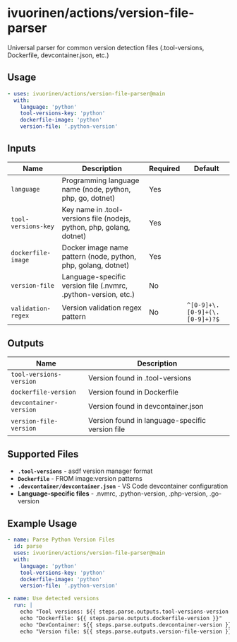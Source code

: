 # ivuorinen/actions/version-file-parser

Universal parser for common version detection files (.tool-versions, Dockerfile, devcontainer.json, etc.)

## Usage

```yaml
- uses: ivuorinen/actions/version-file-parser@main
  with:
    language: 'python'
    tool-versions-key: 'python'
    dockerfile-image: 'python'
    version-file: '.python-version'
```

## Inputs

| Name | Description | Required | Default |
|------|-------------|----------|---------|
| `language` | Programming language name (node, python, php, go, dotnet) | Yes | |
| `tool-versions-key` | Key name in .tool-versions file (nodejs, python, php, golang, dotnet) | Yes | |
| `dockerfile-image` | Docker image name pattern (node, python, php, golang, dotnet) | Yes | |
| `version-file` | Language-specific version file (.nvmrc, .python-version, etc.) | No | |
| `validation-regex` | Version validation regex pattern | No | `^[0-9]+\.[0-9]+(\.[0-9]+)?$` |

## Outputs

| Name | Description |
|------|-------------|
| `tool-versions-version` | Version found in .tool-versions |
| `dockerfile-version` | Version found in Dockerfile |
| `devcontainer-version` | Version found in devcontainer.json |
| `version-file-version` | Version found in language-specific version file |

## Supported Files

- **`.tool-versions`** - asdf version manager format
- **`Dockerfile`** - FROM image:version patterns
- **`.devcontainer/devcontainer.json`** - VS Code devcontainer configuration
- **Language-specific files** - .nvmrc, .python-version, .php-version, .go-version

## Example Usage

```yaml
- name: Parse Python Version Files
  id: parse
  uses: ivuorinen/actions/version-file-parser@main
  with:
    language: 'python'
    tool-versions-key: 'python'
    dockerfile-image: 'python'
    version-file: '.python-version'

- name: Use detected versions
  run: |
    echo "Tool versions: ${{ steps.parse.outputs.tool-versions-version }}"
    echo "Dockerfile: ${{ steps.parse.outputs.dockerfile-version }}"
    echo "DevContainer: ${{ steps.parse.outputs.devcontainer-version }}"
    echo "Version file: ${{ steps.parse.outputs.version-file-version }}"
```
